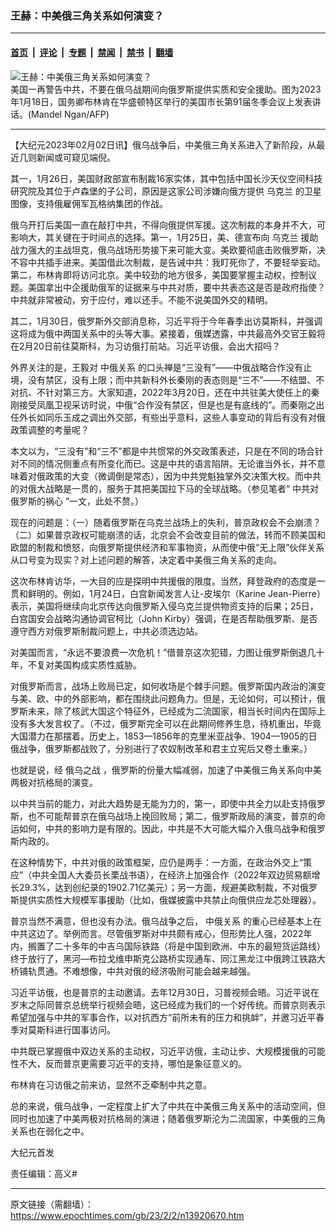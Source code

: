 ### 王赫：中美俄三角关系如何演变？

---

#### [首页](../../../..?n13920670) &nbsp;|&nbsp; [评论](../../../../../epoch-comment?n13920670) &nbsp;|&nbsp; [专题](../../../../../epoch-special?n13920670) &nbsp;|&nbsp; [禁闻](../../../../../epoch-news?n13920670) &nbsp;|&nbsp; [禁书](../../../../../books?n13920670) &nbsp;|&nbsp; [翻墙](https://github.com/gfw-breaker/nogfw/blob/master/README.md?n13920670)


<div><img alt="王赫：中美俄三角关系如何演变？" class="attachment-djy_600_400 size-djy_600_400 wp-post-image" src="https://i.epochtimes.com/assets/uploads/2023/01/id13911992-000_337C298-600x400.jpg"/>
<div class="caption">
 美国一再警告中共，不要在俄乌战期间向俄罗斯提供实质和安全援助。图为2023年1月18日，国务卿布林肯在华盛顿特区举行的美国市长第91届冬季会议上发表讲话。(Mandel Ngan/AFP)
</div></div><hr/><div class="post_content" id="artbody" itemprop="articleBody">
 <!-- article content begin -->
 <p>
  【大纪元2023年02月02日讯】俄乌战争后，中美俄三角关系进入了新阶段，从最近几则新闻或可窥见端倪。
 </p>
 <p>
  其一，1月26日，美国财政部宣布制裁16家实体，其中包括中国长沙天仪空间科技研究院及其位于卢森堡的子公司，原因是这家公司涉嫌向俄方提供
  <ok href="https://www.epochtimes.com/gb/tag/%E4%B9%8C%E5%85%8B%E5%85%B0.html">
   乌克兰
  </ok>
  的卫星图像，支持俄雇佣军瓦格纳集团的作战。
 </p>
 <p>
  俄乌开打后美国一直在敲打中共，不得向俄提供军援。这次制裁的本身并不大，可影响大，其关键在于时间点的选择。第一，1月25日，美、德宣布向
  <ok href="https://www.epochtimes.com/gb/tag/%E4%B9%8C%E5%85%8B%E5%85%B0.html">
   乌克兰
  </ok>
  援助战力强大的主战坦克，俄乌战场形势接下来可能大变。美欧要彻底击败俄罗斯，决不容中共插手进来。美国借此次制裁，是告诫中共：我盯死你了，不要轻举妄动。第二，布林肯即将访问北京。美中较劲的地方很多，美国要掌握主动权，控制议题。美国拿出中企援助俄军的证据来与中共对质，要中共表态这是否是政府指使？中共就非常被动，穷于应付，难以还手。不能不说美国外交的精明。
 </p>
 <p>
  其二，1月30日，俄罗斯外交部消息称，习近平将于今年春季出访莫斯科，并强调这将成为俄中两国关系中的头等大事。紧接着，俄媒透露，中共最高外交官王毅将在2月20日前往莫斯科，为习访俄打前站。习近平访俄，会出大招吗？
 </p>
 <p>
  外界关注的是，王毅对
  <ok href="https://www.epochtimes.com/gb/tag/%E4%B8%AD%E4%BF%84%E5%85%B3%E7%B3%BB.html">
   中俄关系
  </ok>
  的口头禅是“三没有”——中俄战略合作没有止境，没有禁区，没有上限；而中共新科外长秦刚的表态则是“三不”——不结盟、不对抗、不针对第三方。大家知道，2022年3月20日，还在中共驻美大使任上的秦刚接受凤凰卫视采访时说，中俄“合作没有禁区，但是也是有底线的”。而秦刚之出任外长如同乐玉成之调出外交部，有些出乎意料，这些人事变动的背后有没有对俄政策调整的考量呢？
 </p>
 <p>
  本文以为，“三没有”和“三不”都是中共惯常的外交政策表述，只是在不同的场合针对不同的情况侧重点有所变化而已。这是中共的语言陷阱。无论谁当外长，并不意味着对俄政策的大变（微调倒是常态），因为中共党魁独掌外交决策大权。而中共的对俄大战略是一贯的，服务于其把美国拉下马的全球战略。（参见笔者“
  <ok href="https://www.epochtimes.com/gb/22/3/12/n13640190.htm">
   中共对俄罗斯的祸心
  </ok>
  ”一文，此处不赘。）
 </p>
 <p>
  现在的问题是：（一）随着俄罗斯在乌克兰战场上的失利，普京政权会不会崩溃？（二）如果普京政权可能崩溃的话，北京会不会改变目前的做法，转而不顾美国和欧盟的制裁和愤怒，向俄罗斯提供经济和军事物资，从而使中俄“无上限”伙伴关系从口号变为现实？对上述问题的解答，决定着中美俄三角关系的走向。
 </p>
 <p>
  这次布林肯访华，一大目的应是探明中共援俄的限度。当然，拜登政府的态度是一贯和鲜明的。例如，1月24日，白宫新闻发言人让-皮埃尔（Karine Jean-Pierre）表示，美国将继续向北京传达向俄罗斯入侵乌克兰提供物资支持的后果；25日，白宫国安会战略沟通协调官柯比（John Kirby）强调，在是否帮助俄罗斯、是否遵守西方对俄罗斯制裁问题上，中共必须选边站。
 </p>
 <p>
  对美国而言，“永远不要浪费一次危机！”借普京这次犯错，力图让俄罗斯倒退几十年，不复对美国构成实质性威胁。
 </p>
 <p>
  对俄罗斯而言，战场上败局已定，如何收场是个棘手问题。俄罗斯国内政治的演变与美、欧、中的外部影响，都在围绕此问题角力。但是，无论如何，可以预计，俄罗斯未来，除了核武大国这个特征外，已经成为二流国家，相当长时间内在国际上没有多大发言权了。（不过，俄罗斯完全可以在此期间修养生息，待机重出，毕竟大国潜力在那摆着。历史上，1853—1856年的克里米亚战争、1904—1905的日俄战争，俄罗斯都战败了，分别进行了农奴制改革和君主立宪后又卷土重来。）
 </p>
 <p>
  也就是说，经
  <ok href="https://www.epochtimes.com/gb/tag/%E4%BF%84%E4%B9%8C%E4%B9%8B%E6%88%98.html">
   俄乌之战
  </ok>
  ，俄罗斯的份量大幅减弱，加速了中美俄三角关系向中美两极对抗格局的演变。
 </p>
 <p>
  以中共当前的能力，对此大趋势是无能为力的，第一，即使中共全力以赴支持俄罗斯，也不可能帮普京在俄乌战场上挽回败局；第二，俄罗斯政局的演变，普京的命运如何，中共的影响力是有限的。因此，中共是不大可能大幅介入俄乌战争和俄罗斯内政的。
 </p>
 <p>
  在这种情势下，中共对俄的政策框架，应仍是两手：一方面，在政治外交上“策应”（中共全国人大委员长栗战书语），在经济上加强合作（2022年双边贸易额增长29.3%，达到创纪录的1902.71亿美元）；另一方面，规避美欧制裁，不对俄罗斯提供实质性大规模军事援助（比如，俄媒披露中共禁止向俄供应龙芯处理器）。
 </p>
 <p>
  普京当然不满意，但也没有办法。俄乌战争之后，
  <ok href="https://www.epochtimes.com/gb/tag/%E4%B8%AD%E4%BF%84%E5%85%B3%E7%B3%BB.html">
   中俄关系
  </ok>
  的重心已经基本上在中共这边了。举例而言。尽管俄罗斯对中共颇有戒心，但形势比人强，2022年内，搁置了二十多年的中吉乌国际铁路（将是中国到欧洲、中东的最短货运路线）终于放行了，黑河—布拉戈维申斯克公路桥实现通车、同江黑龙江中俄跨江铁路大桥铺轨贯通。不难想像，中共对俄的经济吸附可能会越来越强。
 </p>
 <p>
  习近平访俄，也是普京的主动邀请。去年12月30日，习普视频会晤。习近平说在岁末之际同普京总统举行视频会晤，这已经成为我们的一个好传统。而普京则表示希望加强与中共的军事合作，以对抗西方“前所未有的压力和挑衅”，并邀习近平春季对莫斯科进行国事访问。
 </p>
 <p>
  中共既已掌握俄中双边关系的主动权，习近平访俄，主动让步、大规模援俄的可能性不大，反而普京更需要习近平的支持，哪怕是象征意义的。
 </p>
 <p>
  布林肯在习访俄之前来访，显然不乏牵制中共之意。
 </p>
 <p>
  总的来说，俄乌战争，一定程度上扩大了中共在中美俄三角关系中的活动空间，但同时也加速了中美两极对抗格局的演进；随着俄罗斯沦为二流国家，中美俄的三角关系也在弱化之中。
 </p>
 <p>
  大纪元首发
 </p>
 <p>
  责任编辑：高义#
 </p>
 <!-- article content end -->
 <div id="below_article_ad">
 </div>
</div>


---

原文链接（需翻墙）：https://www.epochtimes.com/gb/23/2/2/n13920670.htm